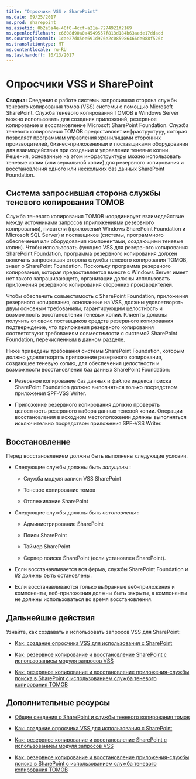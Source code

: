 ```yaml
---
title: "Опросчики VSS и SharePoint"
ms.date: 09/25/2017
ms.prod: sharepoint
ms.assetid: 0b2e5a4e-40f0-4ccf-a21a-7274921f2169
ms.openlocfilehash: c6608d90a0a4549557f813d184b63aede17ddadd
ms.sourcegitcommit: 1cae27d85ee691d976e2c085986466de088f526c
ms.translationtype: MT
ms.contentlocale: ru-RU
ms.lasthandoff: 10/13/2017
---
```

# <a name="vss-requestors-and-sharepoint"></a>Опросчики VSS и SharePoint
 **Сводка:** Сведения о работе системы запросившая сторона службы теневого копирования томов (VSS) системы с помощью Microsoft SharePoint.
Служба теневого копирования ТОМОВ в Windows Server можно использовать для создания приложений, резервное копирование и восстановление Microsoft SharePoint Foundation. Служба теневого копирования ТОМОВ предоставляет инфраструктуру, которая позволяет программам управления хранилищами сторонних производителей, бизнес-приложениями и поставщиками оборудования для взаимодействия при создании и управлении теневые копии. Решения, основанные на этом инфраструктуры можно использовать теневые копии (или зеркальной копии) для резервного копирования и восстановления одного или нескольких баз данных SharePoint Foundation.
  
    
    


## <a name="vss-requestor-system"></a>Система запросившая сторона службы теневого копирования ТОМОВ

Служба теневого копирования ТОМОВ координирует взаимодействие между источниками запросов (приложениями резервного копирования), писатели (приложений Windows SharePoint Foundation и Microsoft SQL Server) и поставщиков (системы, программного обеспечения или оборудования компонентами, создающими теневые копии). Чтобы использовать функцию VSS для резервного копирования SharePoint Foundation, программа резервного копирования должен включать запросившая сторона службы теневого копирования ТОМОВ, знает о SharePoint Foundation. Поскольку программа резервного копирования, которая предоставляется вместе с Windows Server имеет нет такого запрашивающего, организации должны использовать приложения резервного копирования сторонних производителей.
  
    
    
Чтобы обеспечить совместимость с SharePoint Foundation, приложения резервного копирования, основанные на VSS, должны удовлетворять двум основным требованиям, гарантирующим целостность и возможность восстановления теневых копий. Клиенты должны получить от своих поставщиков средств резервного копирования подтверждение, что приложения резервного копирования соответствуют требованиям совместимости с системой SharePoint Foundation, перечисленным в данном разделе.
  
    
    
Ниже приведены требования системы SharePoint Foundation, которым должно удовлетворять приложение резервного копирования, создающее теневую копию, для обеспечения целостности и возможности восстановления баз данных SharePoint Foundation: 
  
    
    

- Резервное копирование баз данных и файлов индекса поиска SharePoint Foundation должно выполняться только посредством приложения SPF-VSS Writer.
    
  
- Приложение резервного копирования должно проверять целостность резервного набора данных теневой копии. Операции восстановления в исходном местоположении должны выполняться исключительно посредством приложения SPF-VSS Writer.
    
  

## <a name="restoring"></a>Восстановление

Перед восстановлением должны быть выполнены следующие условия.
  
    
    

- Следующие службы должны быть  *запущены*  :
    
  - Служба модуля записи VSS SharePoint
    
  
  - Теневое копирование томов
    
  
  - Отслеживание SharePoint
    
  
- Следующие службы должны быть  *остановлены*  :
    
  - Администрирование SharePoint
    
  
  - Поиск SharePoint
    
  
  - Таймер SharePoint
    
  
  - Сервер поиска SharePoint (если установлен SharePoint).
    
  
- Если восстанавливается вся ферма, службы SharePoint Foundation *и IIS*  должны быть остановлены.
    
  
- Если восстанавливаются только выбранные веб-приложения и компоненты, веб-приложения должны быть закрыты, а компоненты не должны использоваться во время восстановления.
    
  

## <a name="next-steps"></a>Дальнейшие действия
<a name="Next"> </a>

Узнайте, как создавать и использовать запросов VSS для SharePoint:
  
    
    

-  [Как: создание опросчика VSS для использования с SharePoint](how-to-create-a-vss-requestor-for-use-with-sharepoint.md)
    
  
-  [Как: резервное копирование и восстановление SharePoint с использованием модуля запросов VSS](how-to-back-up-and-restore-sharepoint-using-a-vss-requestor.md)
    
  
-  [Как: резервное копирование и восстановление приложения-службы поиска в SharePoint с использованием служба теневого копирования ТОМОВ](how-to-back-up-and-restore-a-search-service-application-in-sharepoint-using.md)
    
  

## <a name="additional-resources"></a>Дополнительные ресурсы
<a name="bk_addresources"> </a>


-  [Общие сведения о SharePoint и службы теневого копирования томов](overview-of-sharepoint-and-the-volume-shadow-copy-service.md)
    
  
-  [Как: создание опросчика VSS для использования с SharePoint](how-to-create-a-vss-requestor-for-use-with-sharepoint.md)
    
  
-  [Как: резервное копирование и восстановление SharePoint с использованием модуля запросов VSS](how-to-back-up-and-restore-sharepoint-using-a-vss-requestor.md)
    
  
-  [Как: резервное копирование и восстановление приложения-службы поиска в SharePoint с использованием служба теневого копирования ТОМОВ](how-to-back-up-and-restore-a-search-service-application-in-sharepoint-using.md)
    
  

